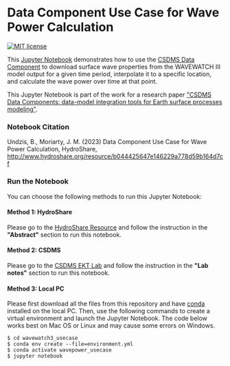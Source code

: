 # Data Component Use Case for Wave Power Calculation
[![MIT license](https://img.shields.io/badge/License-MIT-blue.svg)](https://github.com/bundzis/wavewatch3_usecase/blob/main/LICENSE.txt)

This [Jupyter Notebook](wavepower_usecase.ipynb) demonstrates how to use the 
[CSDMS Data Component](https://csdms.colorado.edu/wiki/DataComponents) to download surface wave properties from 
the WAVEWATCH III model output for a given time period, interpolate it to a specific location, 
and calculate the wave power over time at that point.

This Jupyter Notebook is part of the work for a research paper 
["CSDMS Data Components: data-model integration tools for Earth surface processes modeling"](https://doi.org/10.5194/gmd-2023-127).

### Notebook Citation
Undzis, B., Moriarty, J. M. (2023) Data Component Use Case for Wave Power Calculation, 
HydroShare, http://www.hydroshare.org/resource/b044425647e146229a778d59b164d7cf


### Run the Notebook
You can choose the following methods to run this Jupyter Notebook: 

#### Method 1: HydroShare
Please go to the [HydroShare Resource](http://www.hydroshare.org/resource/b044425647e146229a778d59b164d7cf) 
and follow the instruction in the **"Abstract"** section to run this notebook.

#### Method 2: CSDMS
Please go to the [CSDMS EKT Lab](https://csdms.colorado.edu/wiki/Lab-0033) 
and follow the instruction in the **"Lab notes"** section to run this notebook.


#### Method 3: Local PC
Please first download all the files from this repository and have 
[conda](https://conda.io/projects/conda/en/latest/user-guide/install/index.html) installed on the local PC.
Then, use the following commands to create a virtual environment and launch the Jupyter Notebook. The code below works best on Mac OS or Linux and may cause some errors on Windows.
```
$ cd wavewatch3_usecase
$ conda env create --file=environment.yml
$ conda activate wavepower_usecase
$ jupyter notebook
```
